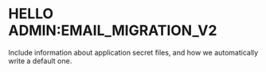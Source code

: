 # HELLO ADMIN:EMAIL_MIGRATION_V2


Include information about application secret files, and how we automatically write a default one.